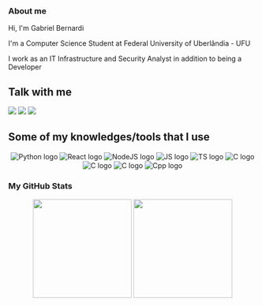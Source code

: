 ### About me
Hi, I'm Gabriel Bernardi

I'm a Computer Science Student at Federal University of Uberlândia - UFU

I work as an IT Infrastructure and Security Analyst in addition to being a Developer

## Talk with me
<div>
  <a href="https://www.linkedin.com/in/gabrielrbernardi/" target="_blank" rel="noopener noreferrer"><img src="https://img.shields.io/badge/LinkedIn-0077B5?style=for-the-badge&logo=linkedin&logoColor=white"/></a>
  <a href="mailto:gabrielrbernardi@gmail.com" target="_blank" rel="noopener noreferrer"><img src="https://img.shields.io/badge/Gmail-D14836?style=for-the-badge&logo=gmail&logoColor=white" /></a>
  <a href="https://discord.com/users/@gabrielrbernardi" target="_blank" rel="noopener noreferrer"><img src="https://img.shields.io/badge/Discord-7289DA?style=for-the-badge&logo=discord&logoColor=white" /></a>
</div>

## Some of my knowledges/tools that I use
<div align="center" style="display: inline_block">
  <img align="center" alt="Python logo" src="https://img.shields.io/badge/Python-14354C?style=for-the-badge&logo=python&logoColor=white" />
  <img align="center" alt="React logo" src="https://img.shields.io/badge/React-20232A?style=for-the-badge&logo=react&logoColor=61DAFB" />
  <img align="center" alt="NodeJS logo" src="https://img.shields.io/badge/Node.js-43853D?style=for-the-badge&logo=node.js&logoColor=white" />
  <img align="center" alt="JS logo" src="https://img.shields.io/badge/JavaScript-323330?style=for-the-badge&logo=javascript&logoColor=F7DF1E" /> 
  <img align="center" alt="TS logo" src="https://img.shields.io/badge/TypeScript-0077CC?style=for-the-badge&logo=typescript&logoColor=white" />
  <img align="center" alt="C logo" src="https://img.shields.io/badge/PostgreSQL-31648c?style=for-the-badge&logo=postgresql&logoColor=white" />
  <img align="center" alt="C logo" src="https://img.shields.io/badge/C-00599C?style=for-the-badge&logo=c&logoColor=white" />
  <img align="center" alt="C logo" src="https://img.shields.io/badge/PHP-7377ad?style=for-the-badge&logo=PHP&logoColor=white" />
  <img align="center" alt="Cpp logo" src="https://img.shields.io/badge/-c++-115511?style=for-the-badge&logo=c&logoColor=white" />
</div>

### My GitHub Stats
<div align="center">
  <img height="200em" src="https://github-readme-stats.vercel.app/api?username=gabrielrbernardi&show_icons=true&theme=tokyonight&include_all_commits=true&count_private=true&hide_border=true" />
  <img height="200em" src="https://github-readme-stats.vercel.app/api/top-langs/?username=gabrielrbernardi&layout=compact&langs_count=8&hide=tsql,haskell,html&theme=tokyonight&hide_border=true" />
</div>
